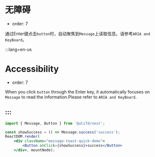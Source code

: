 # 无障碍

- order: 7

通过Enter键点击`button`时，自动聚焦到`Message`上读取信息。请参考`ARIA and KeyBoard`。

:::lang=en-us
# Accessibility

- order: 7

When you click `button` through the Enter key, it automatically focuses on `Message` to read the information.Please refer to `ARIA and KeyBoard`.

:::
---

````jsx
import { Message, Button } from '@alifd/next';

const showSuccess = () => Message.success('success');
ReactDOM.render(
    <div className="message-toast-quick-demo">
        <Button onClick={showSuccess}>success</Button>
    </div>, mountNode);

````
